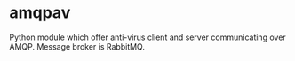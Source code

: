 amqpav
======

Python module which offer anti-virus client and server communicating over AMQP. Message broker is RabbitMQ.

